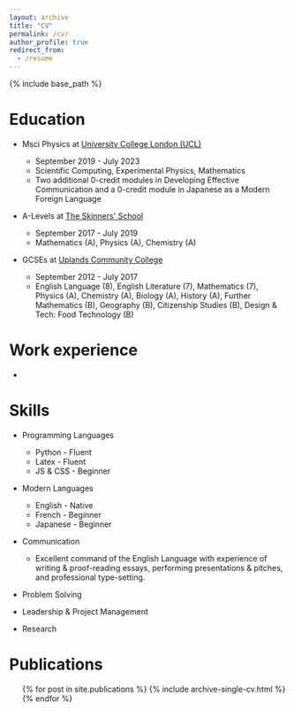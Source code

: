 ```yaml
---
layout: archive
title: "CV"
permalink: /cv/
author_profile: true
redirect_from:
  - /resume
---
```


{% include base_path %}

Education
======
* Msci Physics at [University College London (UCL)](https://www.ucl.ac.uk/)
  * September 2019 - July 2023
  * Scientific Computing, Experimental Physics, Mathematics
  * Two additional 0-credit modules in Developing Effective Communication and a 0-credit module in Japanese as a Modern Foreign Language
  
* A-Levels at [The Skinners' School](https://www.skinners-school.co.uk/)
  * September 2017 - July 2019
  * Mathematics (A), Physics (A), Chemistry (A)
  
* GCSEs at [Uplands Community College](https://www.uplandscc.com/)
  * September 2012 - July 2017
  * English Language (8), English Literature (7), Mathematics (7), Physics (A), Chemistry (A), Biology (A), History (A), Further Mathematics (B), Geography (B), Citizenship Studies (B), Design & Tech: Food Technology (B)

Work experience
======
* 
  
Skills
======
* Programming Languages
  * Python             - Fluent
  * Latex              - Fluent
  * JS & CSS           - Beginner

* Modern Languages
  * English            - Native
  * French             - Beginner
  * Japanese           - Beginner

* Communication
  * Excellent command of the English Language with experience of writing & proof-reading essays, performing presentations & pitches, and professional type-setting.
  
* Problem Solving

* Leadership & Project Management

* Research

Publications
======
  <ul>{% for post in site.publications %}
    {% include archive-single-cv.html %}
  {% endfor %}</ul>
